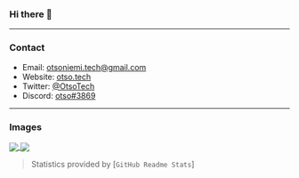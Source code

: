 ### Hi there 👋

___

### Contact

- Email: [otsoniemi.tech@gmail.com](mailto:otsoniemi.tech@gmail.com)
- Website: [otso.tech](https://otso.tech/)
- Twitter: [@OtsoTech](https://twitter.com/otsotech)
- Discord: [otso#3869]()
___
 
### Images

<a href="https://github.com/anuraghazra/github-readme-stats">
  <img align="center" src="https://github-readme-stats.vercel.app/api/?username=otsoniemi&show_icons=true&custom_title=Github%20Stats&count_private=true&hide=issues,contributed&bg_color=1e1e2e&text_color=cdd6f4&icon_color=cba6f7&title_color=94e2d5" />  
</a>
<a href="https://github.com/anuraghazra/github-readme-stats">
  <img align="center" src="https://github-readme-stats.vercel.app/api/top-langs/?username=otsoniemi&layout=compact&show_icons=true&custom_title=Top%20Languages&count_private=true&langs_count=4&bg_color=1e1e2e&text_color=cdd6f4&icon_color=cba6f7&title_color=94e2d5" />  
</a>

> Statistics provided by [`GitHub Readme Stats`]
